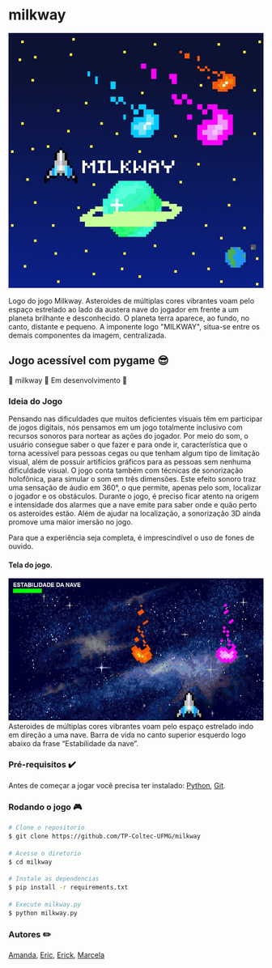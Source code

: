 # milkway

![](assets/images/NovoLogo.jpg)

Logo do jogo Milkway. Asteroides de múltiplas cores vibrantes voam pelo espaço estrelado ao lado da austera nave do jogador em frente a um planeta brilhante e desconhecido. O planeta terra aparece, ao fundo, no canto, distante e pequeno. A imponente logo "MILKWAY", situa-se entre os demais componentes da imagem, centralizada.

## Jogo acessível com pygame :sunglasses:

:milky_way: milkway :rocket: Em desenvolvimento :milky_way:

### Ideia do Jogo

Pensando nas dificuldades que muitos deficientes visuais têm em participar de jogos digitais, nós pensamos em um jogo totalmente inclusivo com recursos sonoros para nortear as ações do jogador. Por meio do som, o usuário consegue saber o que fazer e para onde ir, característica que o torna acessível para pessoas cegas ou que tenham algum tipo de limitação visual, além de possuir artifícios gráficos para as pessoas sem nenhuma dificuldade visual. O jogo conta também com técnicas de sonorização holofônica,  para simular o som em três dimensões. Este efeito sonoro traz uma sensação de áudio em 360°, o que permite, apenas pelo som, localizar o jogador e os obstáculos. Durante o jogo, é preciso ficar atento na origem e intensidade dos  alarmes que a nave emite para saber onde e quão perto os asteroides estão. Além de ajudar na localização, a sonorização 3D ainda promove uma maior imersão no jogo. 

Para que a experiência seja completa, é imprescindível o uso de fones de ouvido.

#### Tela do jogo. 
![](assets/images/jogo.jpeg)
Asteroides de múltiplas cores vibrantes voam pelo espaço estrelado indo em direção a uma nave. Barra de vida no canto superior esquerdo logo abaixo da frase “Estabilidade da nave”.

### Pré-requisitos :heavy_check_mark:

Antes de começar a jogar você precisa ter instalado:
[Python](https://www.python.org/), [Git](https://git-scm.com/).

### Rodando o jogo :video_game:

```bash
# Clone o repositorio
$ git clone https://github.com/TP-Coltec-UFMG/milkway

# Acesse o diretorio
$ cd milkway

# Instale as dependencias
$ pip install -r requirements.txt

# Execute milkway.py
$ python milkway.py
```

### Autores :pencil2:
[Amanda](https://github.com/Fiaux12),
[Eric](https://github.com/mifegui),
[Erick](https://github.com/erickRochaIP),
[Marcela](https://github.com/MDonata)
